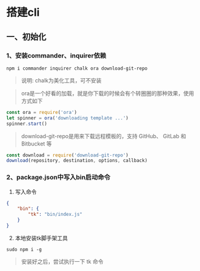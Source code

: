# 搭建cli

## 一、初始化

### 1、安装commander、inquirer依赖
```npm
npm i commander inquirer chalk ora download-git-repo
```
> 说明: chalk为美化工具，可不安装

> ora是一个好看的加载，就是你下载的时候会有个转圈圈的那种效果，使用方式如下
```js
const ora = require('ora')
let spinner = ora('downloading template ...')
spinner.start()
```

> download-git-repo是用来下载远程模板的，支持 GitHub、 GitLab 和 Bitbucket 等
```js
const download = require('download-git-repo')
download(repository, destination, options, callback)
```
### 2、package.json中写入bin启动命令
1. 写入命令
```json
{
    "bin": {
        "tk": "bin/index.js"
    }
}
```
2. 本地安装tk脚手架工具
```npm
sudo npm i -g
```
> 安装好之后，尝试执行一下  tk 命令

